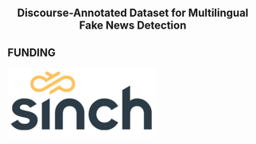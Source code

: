 
<h2 align="center"> Discourse-Annotated Dataset for Multilingual Fake News Detection </h2>  


<h2 align="left"> FUNDING </h2>

![SSC-logo-300x171](https://github.com/franciellevargas/franciellevargas.github.io/blob/9f2aba738836e85dbedbe969010ed8593d1c0d69/img/sinch-logo.png)

  
</p>
